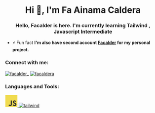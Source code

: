 <h1 align="center">Hi 👋, I'm Fa Ainama Caldera</h1>
<h3 align="center">Hello, Facalder is here. I'm currently learning Tailwind , Javascript Intermediate </h3>

- ⚡ Fun fact **I'm also have second account <a href="https://github.com/Facalder">Facalder</a> for my personal project.**

<h3 align="left">Connect with me:</h3>
<p align="left">
<a href="https://instagram.com/facalder_" target="blank"><img align="center" src="https://raw.githubusercontent.com/rahuldkjain/github-profile-readme-generator/master/src/images/icons/Social/instagram.svg" alt="facalder_" height="30" width="40" /></a>
<a href="https://dribbble.com/facaldera" target="blank"><img align="center" src="https://raw.githubusercontent.com/rahuldkjain/github-profile-readme-generator/master/src/images/icons/Social/dribbble.svg" alt="facaldera" height="30" width="40" /></a>
</p>

<h3 align="left">Languages and Tools:</h3>
<p align="left"> <a href="https://www.javascript.com/" target="_blank"> <img src="https://raw.githubusercontent.com/devicons/devicon/master/icons/javascript/javascript-original.svg" alt="javascript" width="40" height="40"/> </a> <a href="https://tailwindcss.com/" target="_blank"> <img src="https://www.vectorlogo.zone/logos/tailwindcss/tailwindcss-icon.svg" alt="tailwind" width="40" height="40"/> </a> </p>
